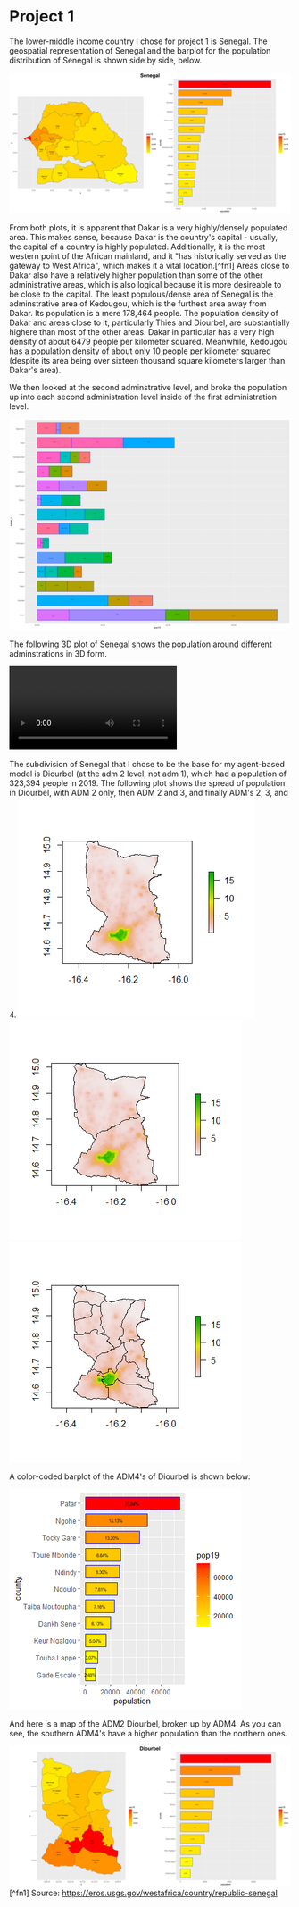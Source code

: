 # Project 1

The lower-middle income country I chose for project 1 is Senegal. The geospatial representation of Senegal and the barplot for the population distribution of Senegal is shown side by side, below.

![](senegal.png)

From both plots, it is apparent that Dakar is a very highly/densely populated area. This makes sense, because Dakar is the country's capital - usually, the capital of a country is highly populated. Additionally, it is the most western point of the African mainland, and it "has historically served as the gateway to West Africa", which makes it a vital location.[^fn1] Areas close to Dakar also have a relatively higher population than some of the other administrative areas, which is also logical because it is more desireable to be close to the capital. The least populous/dense area of Senegal is the adminstrative area of Kedougou, which is the furthest area away from Dakar. Its population is a mere 178,464 people. The population density of Dakar and areas close to it, particularly Thies and Diourbel, are substantially highere than most of the other areas. Dakar in particular has a very high density of about 6479 people per kilometer squared. Meanwhile, Kedougou has a population density of about only 10 people per kilometer squared (despite its area being over sixteen thousand square kilometers larger than Dakar's area).

We then looked at the second adminstrative level, and broke the population up into each second administration level inside of the first administration level.

![](sen_adm2_bp.png)

The following 3D plot of Senegal shows the population around different adminstrations in 3D form.

![](senegal.mp4)

The subdivision of Senegal that I chose to be the base for my agent-based model is Diourbel (at the adm 2 level, not adm 1), which had a population of 323,394 people in 2019. The following plot shows the spread of population in Diourbel, with ADM 2 only, then ADM 2 and 3, and finally ADM's 2, 3, and 4.
![](Diourbel_ADM2.png)
![](Diourbel_ADM23.png)
![](Diourbel_ADM234.png)

A color-coded barplot of the ADM4's of Diourbel is shown below:

![](Bplot_Diourbel.png)

And here is a map of the ADM2 Diourbel, broken up by ADM4. As you can see, the southern ADM4's have a higher population than the northern ones.

![](Diourbel.png)
[^fn1] Source: https://eros.usgs.gov/westafrica/country/republic-senegal
